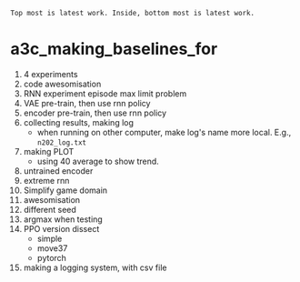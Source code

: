 `Top most is latest work. Inside, bottom most is latest work.`

# a3c_making_baselines_for
1. 4 experiments
1. code awesomisation
1. RNN experiment episode max limit problem
1. VAE pre-train, then use rnn policy
1. encoder pre-train, then use rnn policy
1. collecting results, making log
    - when running on other computer, make log's name more local. E.g., `n202_log.txt`
1. making PLOT
    - using 40 average to show trend.
1. untrained encoder
1. extreme rnn
1. Simplify game domain
1. awesomisation
1. different seed
1. argmax when testing
1. PPO version dissect
    - simple
    - move37
    - pytorch
1. making a logging system, with csv file